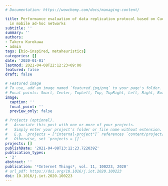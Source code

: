 ```yaml
---
# Documentation: https://wowchemy.com/docs/managing-content/

title: Performance evaluation of data replication protocol based on Cuckoo search
  in mobile ad-hoc networks
subtitle: ''
summary: ''
authors:
- Takeru Kurokawa
- admin
tags: [bio-inspired, metaheuristics]
categories: []
date: '2020-01-01'
lastmod: 2021-04-08T22:12:23+09:00
featured: false
draft: false

# Featured image
# To use, add an image named `featured.jpg/png` to your page's folder.
# Focal points: Smart, Center, TopLeft, Top, TopRight, Left, Right, BottomLeft, Bottom, BottomRight.
image:
  caption: ''
  focal_point: ''
  preview_only: false

# Projects (optional).
#   Associate this post with one or more of your projects.
#   Simply enter your project's folder or file name without extension.
#   E.g. `projects = ["internal-project"]` references `content/project/deep-learning/index.md`.
#   Otherwise, set `projects = []`.
projects: []
publishDate: '2021-04-08T13:12:23.722039Z'
publication_types:
- '2'
abstract: ''
publication: '*Internet Things*, vol. 11, 100223, 2020'
# url_pdf: https://doi.org/10.1016/j.iot.2020.100223
doi: 10.1016/j.iot.2020.100223
---
```

